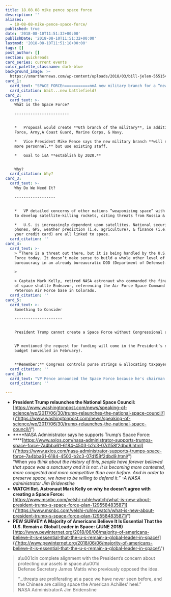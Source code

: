 ```yaml
---
title: 18.08.08 mike pence space force
description: ''
aliases:
  - 18-08-08-mike-pence-space-force/
published: true
date: '2018-08-10T11:51:32+00:00'
publishDate: '2018-08-10T11:51:32+00:00'
lastmod: '2018-08-10T11:51:18+00:00'
tags: []
post_author: []
section: quickreads
card_series: current events
color_palette_classname: dark-blue
background_image: >-
  https://smarthernews.com/wp-content/uploads/2018/03/bill-jelen-555154-unsplash-scaled.jpg
card_1:
  card_text: "SPACE FORCEn===========nnA new military branch for a “new battlefieldax1D – the White House proposes a Space Force to patrol and protect ax1Cthe next great American frontier.”nnWait...new battlefield?"
  card_citation: Wait...new battlefield?
card_2:
  card_text: >-
    What is the Space Force?

    ------------------------


    *   Proposal would create **6th branch of the military**, in addition to Air
    Force, Army,A Coast Guard, Marine Corps, & Navy.

    *   Vice President Mike Pence says the new military branch **will not add
    more personnel,** but use existing staff.

    *   Goal to isA **establish by 2020.**


    Why?
  card_citation: Why?
card_3:
  card_text: >-
    Why Do We Need It?

    ------------------


    *   VP detailed concerns of other nations “weaponizing space” with efforts
    to develop satellite-killing rockets, citing threats from Russia & China.

    *   U.S. is increasingly dependent upon satellites. National security, TVs,
    phones, GPS, weather prediction (i.e. agriculture), & finance (i.e. swiping
    your credit card) are all linked to space.
  card_citation: ''
card_4:
  card_text: >-
    > “There is a threat out there, but it is being handled by the U.S. Air
    Force today. It doesn’t make sense to build a whole other level of
    bureaucracy in an already bureaucratic DOD (Department of Defense).”

    > 

    > Captain Mark Kelly, retired NASA astronaut who commanded the final mission
    of space shuttle Endeavor, referencing the Air Force Space Command at
    Peterson Air Force base in Colorado.
  card_citation: ''
card_5:
  card_text: >-
    Something to Consider

    ---------------------


    President Trump cannot create a Space Force without Congressional approval.


    VP mentioned the request for funding will come in the President’s next
    budget (unveiled in February).


    **Remember:** Congress controls purse strings & allocating taxpayer money.
  card_citation: ''
card_10:
  card_text: "VP Pence announced the Space Force because he's chairman of the National Space Council - a concept created under Pres. Eisenhower that was disbanded during Clinton administration. Trump ax1Crestartedax1D it in 2017.nn[view sources](https://smarthernews.com/18-08-08-mike-pence-space-force/)"
  card_citation: ''

---
```

*   **President Trump relaunches the National Space Council:**  
    [https://www.washingtonpost.com/news/speaking-of-science/wp/2017/06/30/trump-relaunches-the-national-space-council/](\"https://www.washingtonpost.com/news/speaking-of-science/wp/2017/06/30/trump-relaunches-the-national-space-council/\")
*   ****NASA Administrator says he supports Trump’s Space Force:  
    ****[https://www.axios.com/nasa-administrator-supports-trumps-space-force-7a4bba61-6184-4503-b2c3-07d158f2dbd9.html](\"https://www.axios.com/nasa-administrator-supports-trumps-space-force-7a4bba61-6184-4503-b2c3-07d158f2dbd9.html\")  
    “When _you think about the history of this, people have forever believed that space was a sanctuary and it is not. It is becoming more contested, more congested and more competitive than ever before. And in order to preserve space, we have to be willing to defend it.” -A NASA administrator Jim Bridenstine_
*   **WATCH Ret. Astronaut Mark Kelly on why he doesn’t agree with creating a Space Force:**  
    [https://www.msnbc.com/velshi-ruhle/watch/what-is-new-about-president-trump-s-space-force-plan-1295584835871](\"https://www.msnbc.com/velshi-ruhle/watch/what-is-new-about-president-trump-s-space-force-plan-1295584835871\")
*   **PEW SURVEY:A Majority of Americans Believe It Is Essential That the U.S. Remain a Global Leader in Space: (JUNE 2018)**  
    [http://www.pewinternet.org/2018/06/06/majority-of-americans-believe-it-is-essential-that-the-u-s-remain-a-global-leader-in-space/](\"http://www.pewinternet.org/2018/06/06/majority-of-americans-believe-it-is-essential-that-the-u-s-remain-a-global-leader-in-space/\")

> a\\u001cin complete alignment with the President’s concern about protecting our assets in space.a\\u001d  
> Defense Secretary James Mattis who previously opposed the idea.
> 
> “…threats are proliferating at a pace we have never seen before, and the Chinese are calling space the American Achilles’ heel.”  
> NASA AdministratorA Jim Bridenstine